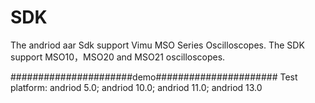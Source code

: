 # SDK
The andriod aar Sdk support Vimu MSO Series Oscilloscopes. The SDK support MSO10，MSO20 and MSO21 oscilloscopes.

######################demo######################
	Test platform: andriod 5.0; andriod 10.0; andriod 11.0; andriod 13.0

